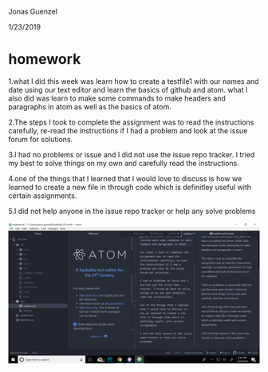 Jonas Guenzel

1/23/2019
# homework

1.what I did this week was learn how to create a testfile1 with our names and date using our text editor and learn the basics of github and atom. what I also did was learn to make some commands to make headers and paragraphs in atom as well as the basics of atom.

2.The steps I took to complete the assignment was to read the instructions carefully, re-read the instructions if I had a problem and look at the issue forum for solutions.

3.I had no problems or issue and I did not use the issue repo tracker. I tried my best to solve things on my own and carefully read the instructions.

4.one of the things that I learned that I would love to discuss is how we learned to create a new file in through code which is definitley useful with certain assignments.

5.I did not help anyone in the issue repo tracker or help any solve problems







![Image of my editor](hw2.jpg)
